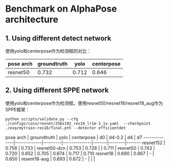 # Benchmark on AlphaPose architecture

## 1. Using different detect network

使用yolo和centerpose作为检测框的对比：

pose arch     | groundtruth | yolo    | centerpose
--------------|-------------|---------|--------------
resnet50      | 0.732       | 0.712   | 0.646

## 2. Using different SPPE network

使用yolo和centerpose作为检测框，使用resnet50/resnet18/resnet18_aug作为SPPE框架：
```
python scripts/validate.py --cfg ./configs/coco/resnet/256x192_res18_lr1e-3_1x.yaml  --checkpoint ./exp/mytrain-res18/final.pth --detector efficientdet
```

pose arch     | groundtruth | yolo    | centerpose   | d0    | d4-0.2 | d4    | d7
--------------|-------------|---------|--------------|-------|--------|-------
resnet152     | 0.758       | 0.733   | 
resnet50-dcn  | 0.753       | 0.728   |              | 0.711 |
resnet50      | 0.743       | 0.720   | 0.652        | 0.705 | 0.674  | 0.717 | 0.710
resnet18      | 0.690       | 0.667   | -            | 0.650 | 
resent18-aug  | 0.693       | 0.672   | -            |       |        |


